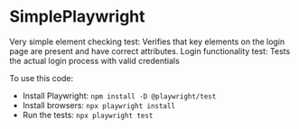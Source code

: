 # SimplePlaywright

Very simple element checking test: Verifies that key elements on the login page are present and have correct attributes.
Login functionality test: Tests the actual login process with valid credentials

To use this code:
- Install Playwright: `npm install -D @playwright/test`
- Install browsers: `npx playwright install`
- Run the tests: `npx playwright test`




